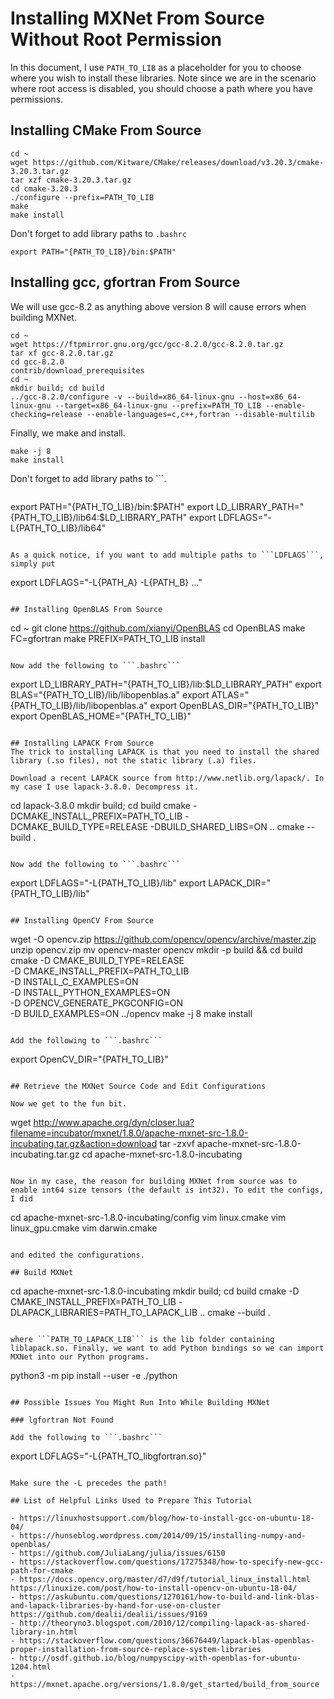 # Installing MXNet From Source Without Root Permission

In this document, I use ```PATH_TO_LIB``` as a placeholder for you to choose where you wish to install these libraries. Note since we are in the scenario where root access is disabled, you should choose a path where you have permissions.

## Installing CMake From Source

```
cd ~
wget https://github.com/Kitware/CMake/releases/download/v3.20.3/cmake-3.20.3.tar.gz
tar xzf cmake-3.20.3.tar.gz
cd cmake-3.20.3
./configure --prefix=PATH_TO_LIB
make
make install
```

Don't forget to add library paths to ```.bashrc```

```
export PATH="{PATH_TO_LIB}/bin:$PATH"
```

## Installing gcc, gfortran From Source

We will use gcc-8.2 as anything above version 8 will cause errors when building MXNet.

```
cd ~
wget https://ftpmirror.gnu.org/gcc/gcc-8.2.0/gcc-8.2.0.tar.gz
tar xf gcc-8.2.0.tar.gz
cd gcc-8.2.0
contrib/download_prerequisites
cd ~
mkdir build; cd build
../gcc-8.2.0/configure -v --build=x86_64-linux-gnu --host=x86_64-linux-gnu --target=x86_64-linux-gnu --prefix=PATH_TO_LIB --enable-checking=release --enable-languages=c,c++,fortran --disable-multilib
```

Finally, we make and install.

```
make -j 8
make install
```

Don't forget to add library paths to ```.
```.

```
export PATH="{PATH_TO_LIB}/bin:$PATH"
export LD_LIBRARY_PATH="{PATH_TO_LIB}/lib64:$LD_LIBRARY_PATH"
export LDFLAGS="-L{PATH_TO_LIB}/lib64"
```

As a quick notice, if you want to add multiple paths to ```LDFLAGS```, simply put 

```
export LDFLAGS="-L{PATH_A} -L{PATH_B} ..."
```

## Installing OpenBLAS From Source

```
cd ~
git clone https://github.com/xianyi/OpenBLAS
cd OpenBLAS
make FC=gfortran
make PREFIX=PATH_TO_LIB install
```

Now add the following to ```.bashrc```

```
export LD_LIBRARY_PATH="{PATH_TO_LIB}/lib:$LD_LIBRARY_PATH"
export BLAS="{PATH_TO_LIB}/lib/libopenblas.a"
export ATLAS="{PATH_TO_LIB}/lib/libopenblas.a"
export OpenBLAS_DIR="{PATH_TO_LIB}"
export OpenBLAS_HOME="{PATH_TO_LIB}"
```

## Installing LAPACK From Source
The trick to installing LAPACK is that you need to install the shared library (.so files), not the static library (.a) files.

Download a recent LAPACK source from http://www.netlib.org/lapack/. In my case I use lapack-3.8.0. Decompress it.

```
cd lapack-3.8.0
mkdir build; cd build
cmake -DCMAKE_INSTALL_PREFIX=PATH_TO_LIB -DCMAKE_BUILD_TYPE=RELEASE -DBUILD_SHARED_LIBS=ON ..
cmake --build .
```

Now add the following to ```.bashrc```

```
export LDFLAGS="-L{PATH_TO_LIB}/lib"
export LAPACK_DIR="{PATH_TO_LIB}/lib"
```

## Installing OpenCV From Source

```
wget -O opencv.zip https://github.com/opencv/opencv/archive/master.zip
unzip opencv.zip
mv opencv-master opencv
mkdir -p build && cd build
cmake -D CMAKE_BUILD_TYPE=RELEASE \
    -D CMAKE_INSTALL_PREFIX=PATH_TO_LIB \
    -D INSTALL_C_EXAMPLES=ON \
    -D INSTALL_PYTHON_EXAMPLES=ON \
    -D OPENCV_GENERATE_PKGCONFIG=ON \
    -D BUILD_EXAMPLES=ON ../opencv
make -j 8
make install
```

Add the following to ```.bashrc```

```
export OpenCV_DIR="{PATH_TO_LIB}"
```

## Retrieve the MXNet Source Code and Edit Configurations

Now we get to the fun bit.

```
wget http://www.apache.org/dyn/closer.lua?filename=incubator/mxnet/1.8.0/apache-mxnet-src-1.8.0-incubating.tar.gz&action=download
tar -zxvf apache-mxnet-src-1.8.0-incubating.tar.gz
cd apache-mxnet-src-1.8.0-incubating
```

Now in my case, the reason for building MXNet from source was to enable int64 size tensors (the default is int32). To edit the configs, I did

```
cd apache-mxnet-src-1.8.0-incubating/config
vim linux.cmake
vim linux_gpu.cmake
vim darwin.cmake
```

and edited the configurations.

## Build MXNet

```
cd apache-mxnet-src-1.8.0-incubating
mkdir build; cd build
cmake  -D CMAKE_INSTALL_PREFIX=PATH_TO_LIB -DLAPACK_LIBRARIES=PATH_TO_LAPACK_LIB ..
cmake --build . 
```

where ```PATH_TO_LAPACK_LIB``` is the lib folder containing liblapack.so. Finally, we want to add Python bindings so we can import MXNet into our Python programs.

```
python3 -m pip install --user -e ./python
```

## Possible Issues You Might Run Into While Building MXNet

### lgfortran Not Found

Add the following to ```.bashrc```

```
export LDFLAGS="-L{PATH_TO_libgfortran.so}"
``` 

Make sure the -L precedes the path!

## List of Helpful Links Used to Prepare This Tutorial

- https://linuxhostsupport.com/blog/how-to-install-gcc-on-ubuntu-18-04/
- https://hunseblog.wordpress.com/2014/09/15/installing-numpy-and-openblas/
- https://github.com/JuliaLang/julia/issues/6150
- https://stackoverflow.com/questions/17275348/how-to-specify-new-gcc-path-for-cmake
- https://docs.opencv.org/master/d7/d9f/tutorial_linux_install.html
https://linuxize.com/post/how-to-install-opencv-on-ubuntu-18-04/
- https://askubuntu.com/questions/1270161/how-to-build-and-link-blas-and-lapack-libraries-by-hand-for-use-on-cluster
https://github.com/dealii/dealii/issues/9169
- http://theoryno3.blogspot.com/2010/12/compiling-lapack-as-shared-library-in.html
- https://stackoverflow.com/questions/36676449/lapack-blas-openblas-proper-installation-from-source-replace-system-libraries
- http://osdf.github.io/blog/numpyscipy-with-openblas-for-ubuntu-1204.html
- https://mxnet.apache.org/versions/1.8.0/get_started/build_from_source
